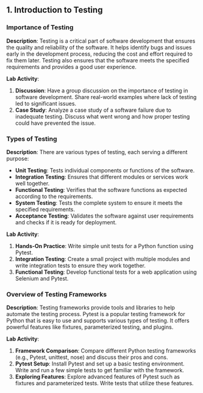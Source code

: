 
## 1. Introduction to Testing

### Importance of Testing
**Description**: Testing is a critical part of software development that ensures the quality and reliability of the software. It helps identify bugs and issues early in the development process, reducing the cost and effort required to fix them later. Testing also ensures that the software meets the specified requirements and provides a good user experience.

**Lab Activity**:
1. **Discussion**: Have a group discussion on the importance of testing in software development. Share real-world examples where lack of testing led to significant issues.
2. **Case Study**: Analyze a case study of a software failure due to inadequate testing. Discuss what went wrong and how proper testing could have prevented the issue.

### Types of Testing
**Description**: There are various types of testing, each serving a different purpose:
- **Unit Testing**: Tests individual components or functions of the software.
- **Integration Testing**: Ensures that different modules or services work well together.
- **Functional Testing**: Verifies that the software functions as expected according to the requirements.
- **System Testing**: Tests the complete system to ensure it meets the specified requirements.
- **Acceptance Testing**: Validates the software against user requirements and checks if it is ready for deployment.

**Lab Activity**:
1. **Hands-On Practice**: Write simple unit tests for a Python function using Pytest.
2. **Integration Testing**: Create a small project with multiple modules and write integration tests to ensure they work together.
3. **Functional Testing**: Develop functional tests for a web application using Selenium and Pytest.

### Overview of Testing Frameworks
**Description**: Testing frameworks provide tools and libraries to help automate the testing process. Pytest is a popular testing framework for Python that is easy to use and supports various types of testing. It offers powerful features like fixtures, parameterized testing, and plugins.

**Lab Activity**:
1. **Framework Comparison**: Compare different Python testing frameworks (e.g., Pytest, unittest, nose) and discuss their pros and cons.
2. **Pytest Setup**: Install Pytest and set up a basic testing environment. Write and run a few simple tests to get familiar with the framework.
3. **Exploring Features**: Explore advanced features of Pytest such as fixtures and parameterized tests. Write tests that utilize these features.

